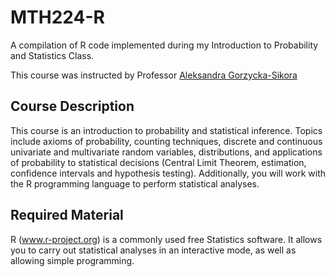 # MTH224-R
A compilation of R code implemented during my Introduction to Probability and Statistics Class. 

This course was instructed by Professor [Aleksandra Gorzycka-Sikora](https://www.linkedin.com/in/aleksandra-gorzycka-sikora-14291a138)

## Course Description
This course is an introduction to probability and statistical inference. Topics include axioms of probability, counting techniques, discrete and continuous univariate and multivariate random variables, distributions, and applications of probability to statistical decisions (Central Limit Theorem, estimation, confidence intervals and hypothesis testing). Additionally, you will work with the R programming language to perform statistical analyses.

## Required Material 
R (www.r-project.org) is a commonly used free Statistics software. It allows you to carry out statistical analyses in an interactive mode, as well as allowing simple programming.
